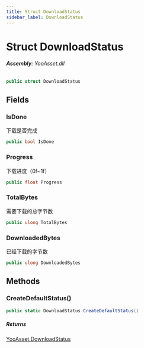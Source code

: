```yaml
---
title: Struct DownloadStatus
sidebar_label: DownloadStatus
---
```

# Struct DownloadStatus


###### **Assembly**: YooAsset.dll

```csharp title="Declaration"
public struct DownloadStatus
```
## Fields
### IsDone
下载是否完成

```csharp title="Declaration"
public bool IsDone
```
### Progress
下载进度（0f~1f）

```csharp title="Declaration"
public float Progress
```
### TotalBytes
需要下载的总字节数

```csharp title="Declaration"
public ulong TotalBytes
```
### DownloadedBytes
已经下载的字节数

```csharp title="Declaration"
public ulong DownloadedBytes
```
## Methods
### CreateDefaultStatus()


```csharp title="Declaration"
public static DownloadStatus CreateDefaultStatus()
```

##### Returns

[YooAsset.DownloadStatus](../YooAsset/DownloadStatus.md)
